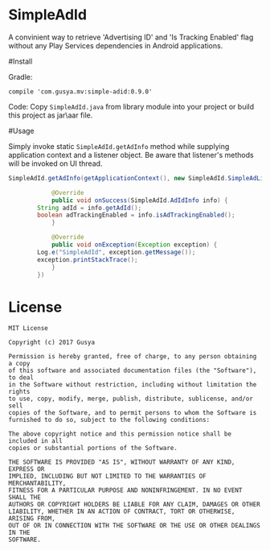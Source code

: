 # SimpleAdId
A convinient way to retrieve 'Advertising ID' and 'Is Tracking Enabled' flag without any Play Services dependencies in Android applications.

#Install

Gradle:
```
compile 'com.gusya.mv:simple-adid:0.9.0'
```

Code:
Copy `SimpleAdId.java` from library module into your project or build this project as jar\aar file.

#Usage

Simply invoke static `SimpleAdId.getAdInfo` method while supplying application context and a listener object.
Be aware that listener's methods will be invoked on UI thread.

```java
SimpleAdId.getAdInfo(getApplicationContext(), new SimpleAdId.SimpleAdListener() {

            @Override
            public void onSuccess(SimpleAdId.AdIdInfo info) {
		String adId = info.getAdId();
		boolean adTrackingEnabled = info.isAdTrackingEnabled();	
            }

            @Override
            public void onException(Exception exception) {
		Log.e("SimpleAdId", exception.getMessage());
		exception.printStackTrace();	
            }
        })
```

# License
```
MIT License

Copyright (c) 2017 Gusya

Permission is hereby granted, free of charge, to any person obtaining a copy
of this software and associated documentation files (the "Software"), to deal
in the Software without restriction, including without limitation the rights
to use, copy, modify, merge, publish, distribute, sublicense, and/or sell
copies of the Software, and to permit persons to whom the Software is
furnished to do so, subject to the following conditions:

The above copyright notice and this permission notice shall be included in all
copies or substantial portions of the Software.

THE SOFTWARE IS PROVIDED "AS IS", WITHOUT WARRANTY OF ANY KIND, EXPRESS OR
IMPLIED, INCLUDING BUT NOT LIMITED TO THE WARRANTIES OF MERCHANTABILITY,
FITNESS FOR A PARTICULAR PURPOSE AND NONINFRINGEMENT. IN NO EVENT SHALL THE
AUTHORS OR COPYRIGHT HOLDERS BE LIABLE FOR ANY CLAIM, DAMAGES OR OTHER
LIABILITY, WHETHER IN AN ACTION OF CONTRACT, TORT OR OTHERWISE, ARISING FROM,
OUT OF OR IN CONNECTION WITH THE SOFTWARE OR THE USE OR OTHER DEALINGS IN THE
SOFTWARE.
```
